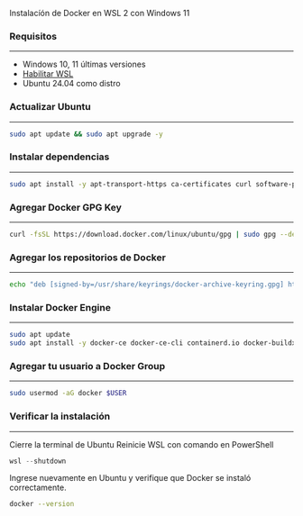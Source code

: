 Instalacíón de Docker en WSL 2 con Windows 11

### Requisitos
---


* Windows 10, 11 últimas versiones
* [Habilitar WSL](https://youtu.be/-jTNQSlkw2Y)
* Ubuntu 24.04 como distro

### Actualizar Ubuntu
---

``` bash
sudo apt update && sudo apt upgrade -y
```

### Instalar dependencias
---
``` bash
sudo apt install -y apt-transport-https ca-certificates curl software-properties-common
```

### Agregar Docker GPG Key
---
``` bash
curl -fsSL https://download.docker.com/linux/ubuntu/gpg | sudo gpg --dearmor -o /usr/share/keyrings/docker-archive-keyring.gpg
```

### Agregar los repositorios de Docker
---
``` bash
echo "deb [signed-by=/usr/share/keyrings/docker-archive-keyring.gpg] https://download.docker.com/linux/ubuntu $(lsb_release -cs) stable" | sudo tee /etc/apt/sources.list.d/docker.list > /dev/null
```

### Instalar Docker Engine
---
``` bash
sudo apt update
sudo apt install -y docker-ce docker-ce-cli containerd.io docker-buildx-plugin docker-compose-plugin
```

### Agregar tu usuario a Docker Group
---
``` bash
sudo usermod -aG docker $USER
```

### Verificar la instalación
---
Cierre la terminal de Ubuntu
Reinicie WSL con comando en PowerShell

``` powershell
wsl --shutdown
```
Ingrese nuevamente en Ubuntu y verifique que Docker se instaló correctamente.

``` bash
docker --version
```